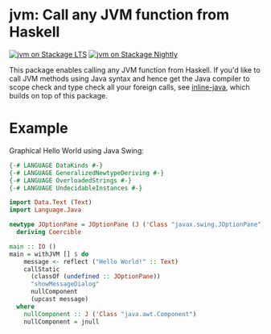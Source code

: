# jvm: Call any JVM function from Haskell

[![jvm on Stackage LTS](http://stackage.org/package/jvm/badge/lts)](http://stackage.org/lts/package/jvm)
[![jvm on Stackage Nightly](http://stackage.org/package/jvm/badge/nightly)](http://stackage.org/nightly/package/jvm)

This package enables calling any JVM function from Haskell. If you'd
like to call JVM methods using Java syntax and hence get the Java
compiler to scope check and type check all your foreign calls, see
[inline-java][inline-java], which builds on top of this package.

[inline-java]: https://github.com/tweag/inline-java#readme

# Example

Graphical Hello World using Java Swing:

```Haskell
{-# LANGUAGE DataKinds #-}
{-# LANGUAGE GeneralizedNewtypeDeriving #-}
{-# LANGUAGE OverloadedStrings #-}
{-# LANGUAGE UndecidableInstances #-}

import Data.Text (Text)
import Language.Java

newtype JOptionPane = JOptionPane (J ('Class "javax.swing.JOptionPane"))
  deriving Coercible

main :: IO ()
main = withJVM [] $ do
    message <- reflect ("Hello World!" :: Text)
    callStatic
      (classOf (undefined :: JOptionPane))
      "showMessageDialog"
      nullComponent
      (upcast message)
  where
    nullComponent :: J ('Class "java.awt.Component")
    nullComponent = jnull
```
